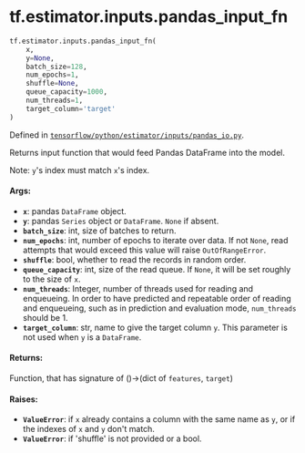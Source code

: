 <div itemscope itemtype="http://developers.google.com/ReferenceObject">
<meta itemprop="name" content="tf.estimator.inputs.pandas_input_fn" />
<meta itemprop="path" content="Stable" />
</div>

# tf.estimator.inputs.pandas_input_fn

``` python
tf.estimator.inputs.pandas_input_fn(
    x,
    y=None,
    batch_size=128,
    num_epochs=1,
    shuffle=None,
    queue_capacity=1000,
    num_threads=1,
    target_column='target'
)
```



Defined in [`tensorflow/python/estimator/inputs/pandas_io.py`](/code/stable/tensorflow/python/estimator/inputs/pandas_io.py).

Returns input function that would feed Pandas DataFrame into the model.

Note: `y`'s index must match `x`'s index.

#### Args:

* <b>`x`</b>: pandas `DataFrame` object.
* <b>`y`</b>: pandas `Series` object or `DataFrame`. `None` if absent.
* <b>`batch_size`</b>: int, size of batches to return.
* <b>`num_epochs`</b>: int, number of epochs to iterate over data. If not `None`,
    read attempts that would exceed this value will raise `OutOfRangeError`.
* <b>`shuffle`</b>: bool, whether to read the records in random order.
* <b>`queue_capacity`</b>: int, size of the read queue. If `None`, it will be set
    roughly to the size of `x`.
* <b>`num_threads`</b>: Integer, number of threads used for reading and enqueueing. In
    order to have predicted and repeatable order of reading and enqueueing,
    such as in prediction and evaluation mode, `num_threads` should be 1.
* <b>`target_column`</b>: str, name to give the target column `y`. This parameter
    is not used when `y` is a `DataFrame`.


#### Returns:

Function, that has signature of ()->(dict of `features`, `target`)


#### Raises:

* <b>`ValueError`</b>: if `x` already contains a column with the same name as `y`, or
    if the indexes of `x` and `y` don't match.
* <b>`ValueError`</b>: if 'shuffle' is not provided or a bool.